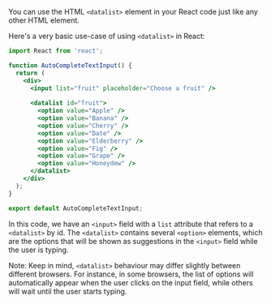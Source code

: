 You can use the HTML `<datalist>` element in your React code just like any other HTML element.

Here's a very basic use-case of using `<datalist>` in React:

```jsx
import React from 'react';

function AutoCompleteTextInput() {
  return (
    <div>
      <input list="fruit" placeholder="Choose a fruit" />
      
      <datalist id="fruit">
        <option value="Apple" />
        <option value="Banana" />
        <option value="Cherry" />
        <option value="Date" />
        <option value="Elderberry" />
        <option value="Fig" />
        <option value="Grape" />
        <option value="Honeydew" />
      </datalist>
    </div>
  );
}

export default AutoCompleteTextInput;
```

In this code, we have an `<input>` field with a `list` attribute that refers to a `<datalist>` by id. The `<datalist>` contains several `<option>` elements, which are the options that will be shown as suggestions in the `<input>` field while the user is typing.

Note: Keep in mind, `<datalist>` behaviour may differ slightly between different browsers. For instance, in some browsers, the list of options will automatically appear when the user clicks on the input field, while others will wait until the user starts typing.
